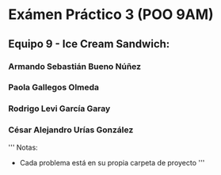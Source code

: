 # Exámen Práctico 3 (POO 9AM)
## Equipo 9 - Ice Cream Sandwich:
### Armando Sebastián Bueno Núñez
### Paola Gallegos Olmeda
### Rodrigo Levi García Garay
### César Alejandro Urías González

'''
Notas:
* Cada problema está en su propia carpeta de proyecto
'''
